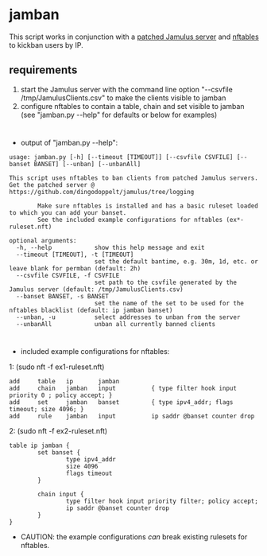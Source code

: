 # jamban
This script works in conjunction with a [patched Jamulus server](https:/dingodoppelt/jamulus/tree/logging)
and [nftables](https://www.nftables.org/) to kickban users by IP.

## requirements
1. start the Jamulus server with the command line option "--csvfile /tmp/JamulusClients.csv" to make the clients visible to jamban
1. configure nftables to contain a table, chain and set visible to jamban (see "jamban.py --help" for defaults or below for examples)
#
- output of "jamban.py --help":
```
usage: jamban.py [-h] [--timeout [TIMEOUT]] [--csvfile CSVFILE] [--banset BANSET] [--unban] [--unbanAll]

This script uses nftables to ban clients from patched Jamulus servers.
Get the patched server @ https://github.com/dingodoppelt/jamulus/tree/logging

        Make sure nftables is installed and has a basic ruleset loaded to which you can add your banset.
        See the included example configurations for nftables (ex*-ruleset.nft)

optional arguments:
  -h, --help            show this help message and exit
  --timeout [TIMEOUT], -t [TIMEOUT]
                        set the default bantime, e.g. 30m, 1d, etc. or leave blank for permban (default: 2h)
  --csvfile CSVFILE, -f CSVFILE
                        set path to the csvfile generated by the Jamulus server (default: /tmp/JamulusClients.csv)
  --banset BANSET, -s BANSET
                        set the name of the set to be used for the nftables blacklist (default: ip jamban banset)
  --unban, -u           select addresses to unban from the server
  --unbanAll            unban all currently banned clients
```
#
- included example configurations for nftables:

1:  (sudo nft -f ex1-ruleset.nft)
```
add     table   ip       jamban
add     chain   jamban   input          { type filter hook input priority 0 ; policy accept; }
add     set     jamban   banset         { type ipv4_addr; flags timeout; size 4096; }
add     rule    jamban   input          ip saddr @banset counter drop
```
2:  (sudo nft -f ex2-ruleset.nft)
```
table ip jamban {
        set banset {
                type ipv4_addr
                size 4096
                flags timeout
        }

        chain input {
                type filter hook input priority filter; policy accept;
                ip saddr @banset counter drop
        }
}
```

- CAUTION: the example configurations *can* break existing rulesets for nftables.
